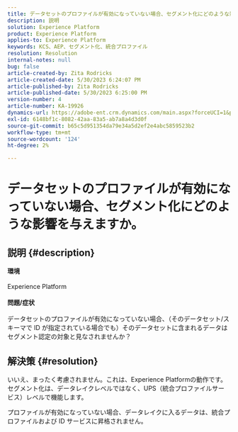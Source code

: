 ```yaml
---
title: データセットのプロファイルが有効になっていない場合、セグメント化にどのような影響を与えますか。
description: 説明
solution: Experience Platform
product: Experience Platform
applies-to: Experience Platform
keywords: KCS、AEP、セグメント化、統合プロファイル
resolution: Resolution
internal-notes: null
bug: false
article-created-by: Zita Rodricks
article-created-date: 5/30/2023 6:24:07 PM
article-published-by: Zita Rodricks
article-published-date: 5/30/2023 6:25:00 PM
version-number: 4
article-number: KA-19926
dynamics-url: https://adobe-ent.crm.dynamics.com/main.aspx?forceUCI=1&pagetype=entityrecord&etn=knowledgearticle&id=ae024c24-17ff-ed11-8f6e-6045bd006b25
exl-id: 6148bf1c-8082-42aa-83a5-ab7a8a4d3d0f
source-git-commit: b65c5d951354da79e34a5d2ef2e4abc5859523b2
workflow-type: tm+mt
source-wordcount: '124'
ht-degree: 2%

---
```


# データセットのプロファイルが有効になっていない場合、セグメント化にどのような影響を与えますか。

## 説明 {#description}

<b>環境</b><br><br>Experience Platform<br><br><b>問題/症状</b><br><br>データセットのプロファイルが有効になっていない場合、（そのデータセット/スキーマで ID が指定されている場合でも）そのデータセットに含まれるデータはセグメント認定の対象と見なされませんか？<br>

## 解決策 {#resolution}


いいえ、まったく考慮されません。これは、Experience Platformの動作です。 セグメント化は、データレイクレベルではなく、UPS（統合プロファイルサービス）レベルで機能します。

プロファイルが有効になっていない場合、データレイクに入るデータは、統合プロファイルおよび ID サービスに昇格されません。
